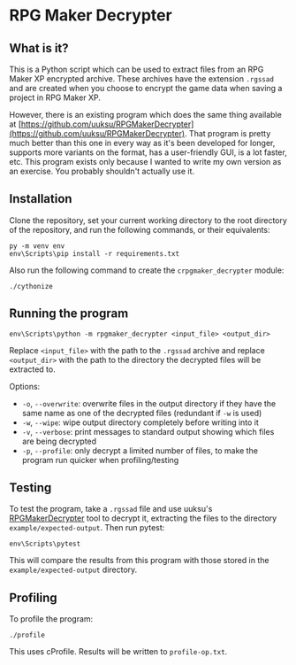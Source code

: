 # RPG Maker Decrypter

## What is it?

This is a Python script which can be used to extract files from an RPG Maker XP encrypted archive. These archives have the extension `.rgssad` and are created when you choose to encrypt the game data when saving a project in RPG Maker XP.

However, there is an existing program which does the same thing available at [https://github.com/uuksu/RPGMakerDecrypter](https://github.com/uuksu/RPGMakerDecrypter). That program is pretty much better than this one in every way as it's been developed for longer, supports more variants on the format, has a user-friendly GUI, is a lot faster, etc. This program exists only because I wanted to write my own version as an exercise. You probably shouldn't actually use it.

## Installation

Clone the repository, set your current working directory to the root directory of the repository, and run the following commands, or their equivalents:

    py -m venv env
    env\Scripts\pip install -r requirements.txt

Also run the following command to create the `crpgmaker_decrypter` module:

    ./cythonize

## Running the program

    env\Scripts\python -m rpgmaker_decrypter <input_file> <output_dir>

Replace `<input_file>` with the path to the `.rgssad` archive and replace `<output_dir>` with the path to the directory the decrypted files will be extracted to.

Options:

* `-o`, `--overwrite`: overwrite files in the output directory if they have the same name as one of the decrypted files (redundant if `-w` is used)
* `-w`, `--wipe`: wipe output directory completely before writing into it
* `-v`, `--verbose`: print messages to standard output showing which files are being decrypted
* `-p`, `--profile`: only decrypt a limited number of files, to make the program run quicker when profiling/testing

## Testing

To test the program, take a `.rgssad` file and use uuksu's [RPGMakerDecrypter](https://github.com/uuksu/RPGMakerDecrypter) tool to decrypt it, extracting the files to the directory `example/expected-output`. Then run pytest:

    env\Scripts\pytest

This will compare the results from this program with those stored in the `example/expected-output` directory.

## Profiling

To profile the program:

    ./profile

This uses cProfile. Results will be written to `profile-op.txt`.